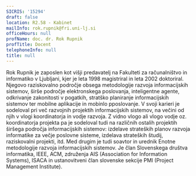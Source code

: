 ```yaml
---
SICRIS: '15294'
draft: false
location: R2.58 - Kabinet
mailInfo: rok.rupnik@fri.uni-lj.si
officeHours: null
profName: doc. dr. Rok Rupnik
profTitle: Docent
telephoneInfo: null
title: null
---
```



Rok Rupnik je zaposlen kot višji predavatelj na Fakulteti za računalništvo in informatiko v Ljubljani, kjer je leta 1998 magistriral in leta 2002 doktoriral. Njegovo raziskovalno področje obsega metodologije razvoja informacijskih sistemov, širše področje elektronskega poslovanja, inteligentne agente, odkrivanje zakonitosti v pogatkih, stratško planiranje informacijskih sistemov ter mobilne aplikacije in mobinlo pposlovanje. V svoji karieri je sodeloval pri več razvojnih projektih informacijskih sistemov, na večini od njih v vlogi koordinatorja in vodje razvoja. Z vidno vlogo ali vlogo vodje oz. koordinatorja projekta pa je sodeloval tudi na različnih ostalih projektih širšega področja informacijskih sistemov: izdelave strateških planov razvoja informatike za večje poslovne sisteme, izdelava strateških študij, raziskovalni projekti, itd. Med drugim je tudi soavtor in urednik Enotne metodologije razvoja informacijskih sistemov. Je član Slovenskega društva informatika, IEEE, ACM, združenja AIS (Association for Information Systems), ISACA in ustanovitveni član slovenske sekcije PMI (Project Management Institute).